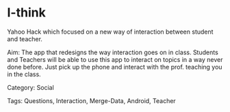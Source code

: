 I-think
=======

Yahoo Hack which focused on a new way of interaction between student and teacher.

Aim:
The app that redesigns the way interaction goes on in class. Students and Teachers will be able to use this app to interact on topics in a way never done before. Just pick up the phone and interact with the prof. teaching you in the class.

Category: Social

Tags: Questions, Interaction, Merge-Data, Android, Teacher

